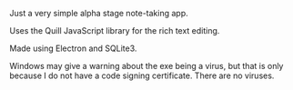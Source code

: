 Just a very simple alpha stage note-taking app.

Uses the Quill JavaScript library for the rich text editing.

Made using Electron and SQLite3.

Windows may give a warning about the exe being a virus, but that is only because I do not have a code signing certificate. There are no viruses.
